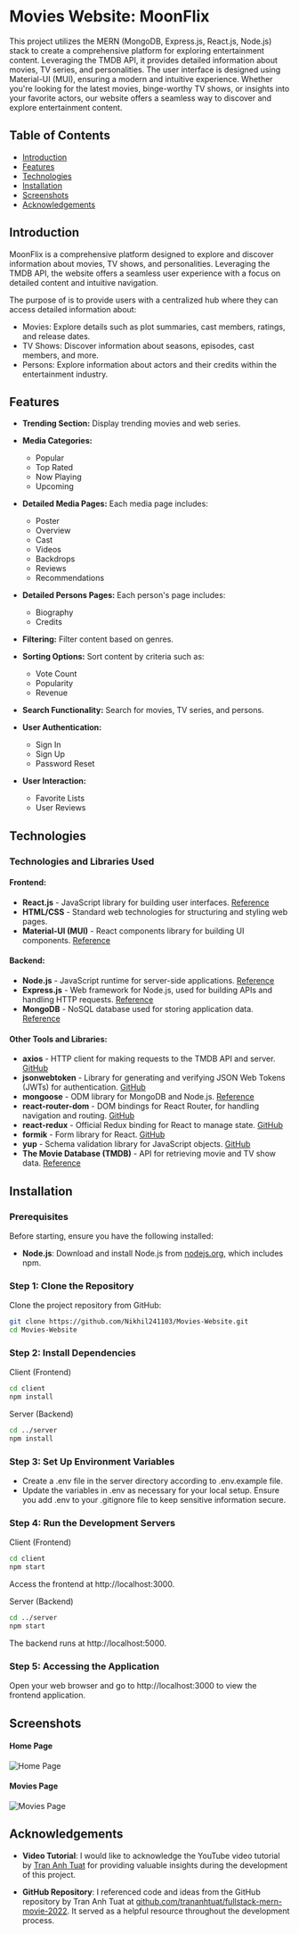 # Movies Website: MoonFlix

This project utilizes the MERN (MongoDB, Express.js, React.js, Node.js) stack to create a comprehensive platform for exploring entertainment content. Leveraging the TMDB API, it provides detailed information about movies, TV series, and personalities. The user interface is designed using Material-UI (MUI), ensuring a modern and intuitive experience. Whether you're looking for the latest movies, binge-worthy TV shows, or insights into your favorite actors, our website offers a seamless way to discover and explore entertainment content.

## Table of Contents

- [Introduction](#introduction)
- [Features](#features)
- [Technologies](#technologies)
- [Installation](#installation)
- [Screenshots](#screenshots)
- [Acknowledgements](#acknowledgements)

## Introduction

MoonFlix is a comprehensive platform designed to explore and discover information about movies, TV shows, and personalities. Leveraging the TMDB API, the website offers a seamless user experience with a focus on detailed content and intuitive navigation.

The purpose of is to provide users with a centralized hub where they can access detailed information about:

- Movies: Explore details such as plot summaries, cast members, ratings, and release dates.
- TV Shows: Discover information about seasons, episodes, cast members, and more.
- Persons: Explore information about actors and their credits within the entertainment industry.

## Features

- **Trending Section:**
  Display trending movies and web series.

- **Media Categories:**
  - Popular
  - Top Rated
  - Now Playing
  - Upcoming

- **Detailed Media Pages:**
  Each media page includes:
  - Poster
  - Overview
  - Cast
  - Videos
  - Backdrops
  - Reviews
  - Recommendations

- **Detailed Persons Pages:**
  Each person's page includes:
  - Biography
  - Credits

- **Filtering:**
  Filter content based on genres.

- **Sorting Options:**
  Sort content by criteria such as:
  - Vote Count
  - Popularity
  - Revenue

- **Search Functionality:**
  Search for movies, TV series, and persons.

- **User Authentication:**
  - Sign In
  - Sign Up
  - Password Reset

- **User Interaction:**
  - Favorite Lists
  - User Reviews

## Technologies

### Technologies and Libraries Used

#### Frontend:
- **React.js** - JavaScript library for building user interfaces. [Reference](https://reactjs.org/)
- **HTML/CSS** - Standard web technologies for structuring and styling web pages.
- **Material-UI (MUI)** - React components library for building UI components. [Reference](https://mui.com/)

#### Backend:
- **Node.js** - JavaScript runtime for server-side applications. [Reference](https://nodejs.org/)
- **Express.js** - Web framework for Node.js, used for building APIs and handling HTTP requests. [Reference](https://expressjs.com/)
- **MongoDB** - NoSQL database used for storing application data. [Reference](https://www.mongodb.com/)

#### Other Tools and Libraries:
- **axios** - HTTP client for making requests to the TMDB API and server. [GitHub](https://github.com/axios/axios)
- **jsonwebtoken** - Library for generating and verifying JSON Web Tokens (JWTs) for authentication. [GitHub](https://github.com/auth0/node-jsonwebtoken)
- **mongoose** - ODM library for MongoDB and Node.js. [Reference](https://mongoosejs.com/)
- **react-router-dom** - DOM bindings for React Router, for handling navigation and routing. [GitHub](https://github.com/ReactTraining/react-router)
- **react-redux** - Official Redux binding for React to manage state. [GitHub](https://github.com/reduxjs/react-redux)
- **formik** - Form library for React. [GitHub](https://github.com/formium/formik)
- **yup** - Schema validation library for JavaScript objects. [GitHub](https://github.com/jquense/yup)
- **The Movie Database (TMDB)** - API for retrieving movie and TV show data. [Reference](https://www.themoviedb.org/)

## Installation

### Prerequisites
Before starting, ensure you have the following installed:
- **Node.js**: Download and install Node.js from [nodejs.org](https://nodejs.org/), which includes npm.

### Step 1: Clone the Repository
Clone the project repository from GitHub:

```bash
git clone https://github.com/Nikhil241103/Movies-Website.git
cd Movies-Website
```

### Step 2: Install Dependencies
Client (Frontend)
````bash
cd client
npm install
````

Server (Backend)
```bash
cd ../server
npm install
````

### Step 3: Set Up Environment Variables
- Create a .env file in the server directory according to .env.example file.
- Update the variables in .env as necessary for your local setup. Ensure you add .env to your .gitignore file to keep sensitive information secure.

### Step 4: Run the Development Servers
Client (Frontend)
````bash
cd client
npm start
````
Access the frontend at http://localhost:3000.

Server (Backend)
````bash
cd ../server
npm start
````
The backend runs at http://localhost:5000.

### Step 5: Accessing the Application
Open your web browser and go to http://localhost:3000 to view the frontend application.

## Screenshots



#### Home Page
![Home Page](.HomePage.jpg)

#### Movies Page
![Movies Page](.MovieSection.jpg)


## Acknowledgements

- **Video Tutorial**: I would like to acknowledge the YouTube video tutorial by [Tran Anh Tuat](https://www.youtube.com/watch?v=j-Sn1b4OlLA) for providing valuable insights during the development of this project.

- **GitHub Repository**: I referenced code and ideas from the GitHub repository by Tran Anh Tuat at [github.com/trananhtuat/fullstack-mern-movie-2022](https://github.com/trananhtuat/fullstack-mern-movie-2022). It served as a helpful resource throughout the development process.
